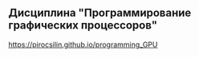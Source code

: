 ## Дисциплина "Программирование графических процессоров" 

https://pirocsilin.github.io/programming_GPU
